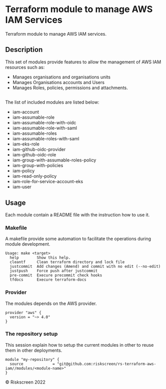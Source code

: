 # Terraform module to manage AWS IAM Services

Terraform module to manage AWS IAM services.


## Description

This set of modules provide features to allow the management of AWS IAM resources such as:

- Manages organisations and organisations units
- Manages Organisations accounts and Users
- Manages Roles, policies, permissions and attachments.


##
The list of included modules are listed below:
* iam-account
* iam-assumable-role
* iam-assumable-role-with-oidc
* iam-assumable-role-with-saml
* iam-assumable-roles
* iam-assumable-roles-with-saml
* iam-eks-role
* iam-github-oidc-provider
* iam-github-oidc-role
* iam-group-with-assumable-roles-policy
* iam-group-with-policies
* iam-policy
* iam-read-only-policy
* iam-role-for-service-account-eks
* iam-user

## Usage
Each module contain a README file with the instruction how to use it.


### Makefile
A makefile provide some automation to facilitate the operations during module development.

```
Usage: make <target>
  help        Show this help.
  cleantf     Clean terraform directory and lock file
  justcommit  Add changes (Amend) and commit with no edit (--no-edit)
  justpush    Force push after justcommit
  pre-commit  Execure precommit check hooks
  tfdocs      Execure terraform-docs
  ```

### Provider
The modules depends on the AWS provider.

```hcl
provider "aws" {
  version = "~> 4.0"
}
```

### The repository setup
This session explain how to setup the current modules in other to reuse them in other deployments.

```hcl
module "my-repository" {
  source             = "git@github.com:riskscreen/rs-terraform-aws-iam//modules/<module-name>"
}
```

&copy; Riskscreen 2022
